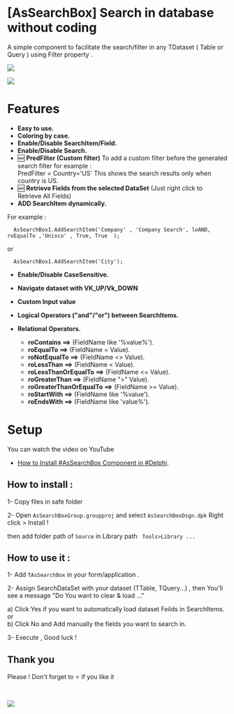 # [AsSearchBox] Search in database without coding 
A simple component to facilitate the search/filter in any TDataset ( Table or Query ) using Filter property . 
  
![](https://1.bp.blogspot.com/-5ORXrtBUFpw/XDgqM3tLDOI/AAAAAAAAAgM/lcuOsCpYop4iJPKZXbH5JqsUQxB35aEmgCLcBGAs/s1600/AsSearchBoxPreview.gif)



![](https://1.bp.blogspot.com/-M1c_gmcWapw/XfxA2oqWQkI/AAAAAAAAApw/rNCtWy3oLjc2quIBhyw1275n4mwWY8a8gCEwYBhgL/s1600/assearchbox.gif)

# Features 

- **Easy to use.**
- **Coloring by case.**
- **Enable/Disable SearchItem/Field.**
- **Enable/Disable Search.**
- :new:  **PredFilter (Custom filter)** 
  To add a custom filter before the generated search filter for example :  
    PredFilter = Country='US' This shows the search results only when country is US.    
- :new:  **Retrieve Fields from the selected DataSet** (Just right click to Retrieve All Fields)  
- **ADD SearchItem dynamically.**
 
 For example :
  
```
  AsSearchBox1.AddSearchItem('Company' , 'Company Search', loAND, roEqualTo ,'Unisco' , True, True  ); 
```
or 
```
  AsSearchBox1.AddSearchItem('City'); 
```

- **Enable/Disable  CaseSensitive.**
- **Navigate dataset with VK_UP/Vk_DOWN**
- **Custom Input value**
- **Logical Operators ("and"/"or") between SearchItems.**
- **Relational Operators.**


   - **roContains ==>**  (FieldName like '%value%').
   - **roEqualTo ==>**  (FieldName = Value). 
   - **roNotEqualTo ==>**  (FieldName <> Value).
   - **roLessThan ==>** (FieldName < Value).
   - **roLessThanOrEqualTo ==>** (FieldName <= Value).
   - **roGreaterThan ==>** (FieldName ">" Value).
   - **roGreaterThanOrEqualTo ==>** (FieldName >= Value).
   - **roStartWith ==>** (FieldName like '%value').
   - **roEndsWith ==>** (FieldName like 'value%').
      

# Setup
You can watch the video on YouTube
   - [How to Install #AsSearchBox Component in #Delphi](https://www.youtube.com/watch?v=LElkT1-9Qzc). 
## How to install :

1- Copy files in safe folder

2- Open `AsSearchBoxGroup.groupproj` and select `AsSearchBoxDsgn.dpk`  Right click > Install !
     
then add folder path of `Source` in Library path
        `  Tools>Library ... `


## How to use it :




1- Add `TAsSearchBox` in your form/application .

2- Assign SearchDataSet with your dataset (TTable, TQuery...) , 
  then You'll see a message "Do You want to clear & load ..." 

   a)  Click Yes if you want to automatically load dataset Feilds in SearchItems.
 or  
   b)  Click No and Add manually the fields you want to search in.
  

3- Execute , Good luck ! 

## Thank you 
Please ! Don't forget to  :star:  if you like it 
# 
  
  
![](https://3.bp.blogspot.com/-RdrPG-ChYpY/XDgvxIQJMLI/AAAAAAAAAgk/nAz6ZqpoBNIkiRVP5v1uIpZkhG8-S8X4wCLcBGAs/s1600/howtouse.gif)
